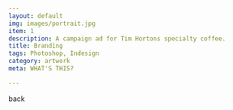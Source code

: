 ```yaml
---
layout: default
img: images/portrait.jpg
item: 1
description: A campaign ad for Tim Hortons specialty coffee.
title: Branding
tags: Photoshop, Indesign
category: artwork
meta: WHAT'S THIS?

---
```


back
